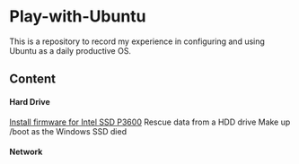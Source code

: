# Play-with-Ubuntu
This is a repository to record my experience in configuring and using Ubuntu as a daily productive OS.

## Content

#### Hard Drive
[Install firmware for Intel SSD P3600](https://github.com/bill-ginger/Play-with-Ubuntu/blob/master/Intel-SSD-firmware/Install-driver-for-P3600.md)
Rescue data from a HDD drive
Make up /boot as the Windows SSD died


#### Network


####
